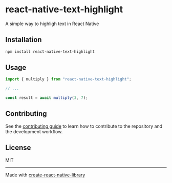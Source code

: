 # react-native-text-highlight
A simple way to highligh text in React Native
## Installation

```sh
npm install react-native-text-highlight
```

## Usage

```js
import { multiply } from "react-native-text-highlight";

// ...

const result = await multiply(3, 7);
```

## Contributing

See the [contributing guide](CONTRIBUTING.md) to learn how to contribute to the repository and the development workflow.

## License

MIT

---

Made with [create-react-native-library](https://github.com/callstack/react-native-builder-bob)
